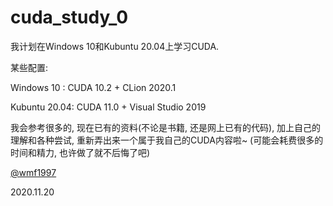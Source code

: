 # cuda_study_0

我计划在Windows 10和Kubuntu 20.04上学习CUDA.  

某些配置: 

Windows 10   : CUDA 10.2 + CLion 2020.1

Kubuntu 20.04: CUDA 11.0 + Visual Studio 2019

我会参考很多的, 现在已有的资料(不论是书籍, 还是网上已有的代码), 加上自己的理解和各种尝试, 重新弄出来一个属于我自己的CUDA内容啦~ (可能会耗费很多的时间和精力, 也许做了就不后悔了吧)

[@wmf1997](https://github.com/wmf1997)

2020.11.20
